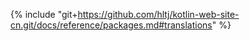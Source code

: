 {% include "git+https://github.com/hltj/kotlin-web-site-cn.git/docs/reference/packages.md#translations" %}
